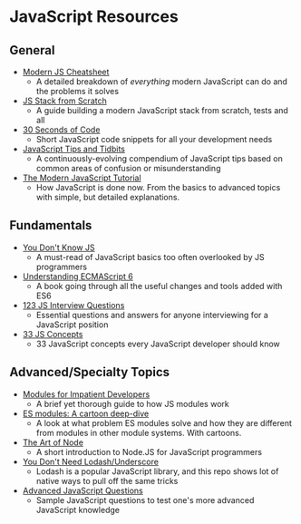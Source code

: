# JavaScript Resources

## General

* [Modern JS Cheatsheet](https://github.com/mbeaudru/modern-js-cheatsheet)
  * A detailed breakdown of _everything_ modern JavaScript can do and the problems it solves
* [JS Stack from Scratch](https://github.com/verekia/js-stack-from-scratch)
  * A guide building a modern JavaScript stack from scratch, tests and all
* [30 Seconds of Code](https://github.com/30-seconds/30-seconds-of-code)
  * Short JavaScript code snippets for all your development needs
* [JavaScript Tips and Tidbits](https://github.com/nas5w/javascript-tips-and-tidbits/blob/master/README.md)
  * A continuously-evolving compendium of JavaScript tips based on common areas of confusion or misunderstanding
* [The Modern JavaScript Tutorial](https://javascript.info/)
  * How JavaScript is done now. From the basics to advanced topics with simple, but detailed explanations.

## Fundamentals

* [You Don't Know JS](https://github.com/getify/You-Dont-Know-JS)
  * A must-read of JavaScript basics too often overlooked by JS programmers
* [Understanding ECMAScript 6](https://leanpub.com/understandinges6/read)
  * A book going through all the useful changes and tools added with ES6
* [123 JS Interview Questions](https://github.com/ganqqwerty/123-Essential-JavaScript-Interview-Question)
  * Essential questions and answers for anyone interviewing for a JavaScript position
* [33 JS Concepts](https://github.com/leonardomso/33-js-concepts)
  * 33 JavaScript concepts every JavaScript developer should know

## Advanced/Specialty Topics

* [Modules for Impatient Developers](https://exploringjs.com/impatient-js/ch_modules.html)
  * A brief yet thorough guide to how JS modules work
* [ES modules: A cartoon deep-dive](https://hacks.mozilla.org/2018/03/es-modules-a-cartoon-deep-dive/)
  * A look at what problem ES modules solve and how they are different from modules in other module systems. With cartoons.
* [The Art of Node](https://github.com/maxogden/art-of-node)
  * A short introduction to Node.JS for JavaScript programmers
* [You Don't Need Lodash/Underscore](https://github.com/you-dont-need/You-Dont-Need-Lodash-Underscore)
  * Lodash is a popular JavaScript library, and this repo shows lot of native ways to pull off the same tricks
* [Advanced JavaScript Questions](https://github.com/lydiahallie/javascript-questions/blob/master/en-EN/README.md)
  * Sample JavaScript questions to test one's more advanced JavaScript knowledge
